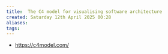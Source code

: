```yaml
---
title:  The C4 model for visualising software architecture
created: Saturday 12th April 2025 00:28
aliases: 
tags: 
---
```

- https://c4model.com/